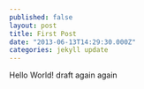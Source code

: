 ```yaml
---
published: false
layout: post
title: First Post
date: "2013-06-13T14:29:30.000Z"
categories: jekyll update
---
```


Hello World! draft again again
